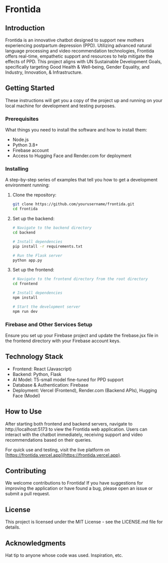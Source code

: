 # Frontida

## Introduction

Frontida is an innovative chatbot designed to support new mothers experiencing postpartum depression (PPD). Utilizing advanced natural language processing and video recommendation technologies, Frontida offers real-time, empathetic support and resources to help mitigate the effects of PPD. This project aligns with UN Sustainable Development Goals, specifically targeting Good Health & Well-being, Gender Equality, and Industry, Innovation, & Infrastructure.

## Getting Started

These instructions will get you a copy of the project up and running on your local machine for development and testing purposes.

### Prerequisites

What things you need to install the software and how to install them:
- Node.js
- Python 3.8+
- Firebase account
- Access to Hugging Face and Render.com for deployment

### Installing

A step-by-step series of examples that tell you how to get a development environment running:

1. Clone the repository:

    ```bash
    git clone https://github.com/yourusername/frontida.git
    cd frontida
    ```

2. Set up the backend:

    ```bash
    # Navigate to the backend directory
    cd backend

    # Install dependencies
    pip install -r requirements.txt

    # Run the Flask server
    python app.py
    ```

3. Set up the frontend:

    ```bash
    # Navigate to the frontend directory from the root directory
    cd frontend

    # Install dependencies
    npm install

    # Start the development server
    npm run dev
    ```

### Firebase and Other Services Setup

Ensure you set up your Firebase project and update the firebase.jsx file in the frontend directory with your Firebase account keys.

## Technology Stack

- Frontend: React (Javascript)
- Backend: Python, Flask
- AI Model: T5-small model fine-tuned for PPD support
- Database & Authentication: Firebase
- Deployment: Vercel (Frontend), Render.com (Backend APIs), Hugging Face (Model)

## How to Use

After starting both frontend and backend servers, navigate to http://localhost:5173 to view the Frontida web application. Users can interact with the chatbot immediately, receiving support and video recommendations based on their queries.

For quick use and testing, visit the live platform on [https://frontida.vercel.app](https://frontida.vercel.app).

## Contributing

We welcome contributions to Frontida! If you have suggestions for improving the application or have found a bug, please open an issue or submit a pull request.

## License

This project is licensed under the MIT License - see the LICENSE.md file for details.

## Acknowledgments

Hat tip to anyone whose code was used.
Inspiration, etc.
